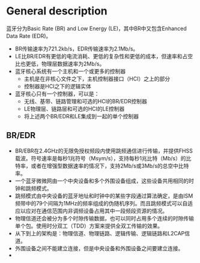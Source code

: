 # General description
蓝牙分为Basic Rate (BR) and Low Energy (LE)，其中BR中又包含Enhanced Data Rate (EDR)。
- BR传输速率为721.2kb/s，EDR传输速率为2.1Mb/s。
- LE比BR/EDR有更低的电流消耗、更低的复杂性和更低的成本，但速率和占空比也更低，物理层数据速率为2Mb/s。
- 蓝牙核心系统有一个主机和一个或更多的控制器
	- 主机是在非核心文件之下，主机控制器接口（HCI）之上的部分
	- 控制器是HCI之下的逻辑实体
- 蓝牙核心只有一个控制器，可以是：
	- 无线、基带、链路管理和可选的HCI的BR/EDR控制器
	- LE物理层、链路层和可选的HCI的LE控制器
	- 将上述两个BR/EDR和LE集成到一起的单个控制器

## BR/EDR
- BR/EBR在2.4GHz的无限免授权频段内使用跳频通信进行传输，并提供FHSS载波。符号速率是每秒1兆符号（Msym/s），支持每秒1兆比特（Mb/s）的比特率，或者在增强型数据速率的情况下，支持2Mb/s或3Mb/s的总空中比特率。
- 一个蓝牙微微网由一个中央设备和多个外围设备组成，这些设备共用相同的时钟和跳频模式。
- 跳频模式由中央设备的蓝牙地址和时钟中的某些字段通过算法确定，是由ISM频带中的79个间隔为1MHz的频率组成的伪随机序列。而且跳频模式可以自适应以应对在通信范围内非调频设备占用其中一段频段资源的情况。
- 物理信道还会被分为多个时隙传输数据，也可以同时占用多个连续的时隙传输单个包。使用时分双工（TDD）方案来提供全双工传输的效果。
- 从下到上的架构是：物理信道、物理链路、逻辑传输、逻辑链路和L2CAP信道。
- 外围设备之间不能建立连接，但是中央设备和外围设备之间要建立连接。
- 




































